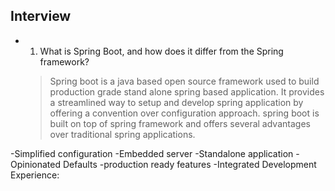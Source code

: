 ## Interview

* 1. What is Spring Boot, and how does it differ from the Spring framework?
   >Spring boot is  a java based open source framework used to build production grade stand alone spring based application. It provides a streamlined way to setup and develop spring application by offering a convention over configuration approach.
spring boot is built on top of spring framework and offers several advantages over traditional spring applications.

-Simplified configuration
-Embedded server
-Standalone application
-Opinionated Defaults
-production ready features
-Integrated Development Experience:
